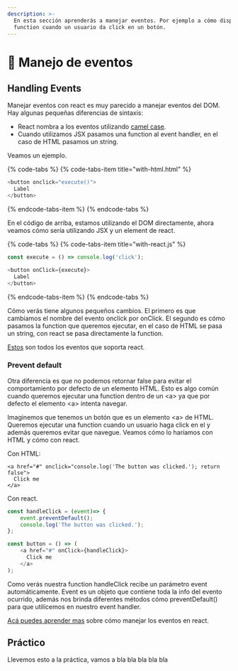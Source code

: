 ```yaml
---
description: >-
  En esta sección aprenderás a manejar eventos. Por ejemplo a cómo disparar una
  function cuando un usuario da click en un botón.
---
```


# 💫 Manejo de eventos

## Handling Events

Manejar eventos con react es muy parecido a manejar eventos del DOM. Hay algunas pequeñas diferencias de sintaxis:

* React nombra a los eventos utilizando [camel case](https://en.wikipedia.org/wiki/Camel_case).
* Cuando utilizamos JSX pasamos una function al event handler, en el caso de HTML pasamos un string.

Veamos un ejemplo.

{% code-tabs %}
{% code-tabs-item title="with-html.html" %}
```javascript
<button onclick="execute()">
  Label
</button>
```
{% endcode-tabs-item %}
{% endcode-tabs %}

En el código de arriba, estamos utilizando el DOM directamente, ahora veamos cómo sería utilizando JSX y un element de react.

{% code-tabs %}
{% code-tabs-item title="with-react.js" %}
```javascript
const execute = () => console.log('click');

<button onClick={execute}>
  Label
</button>
```
{% endcode-tabs-item %}
{% endcode-tabs %}

Cómo verás tiene algunos pequeños cambios. El primero es que cambiamos el nombre del evento onclick por onClick. El segundo es cómo pasamos la function que queremos ejecutar, en el caso de HTML se pasa un string, con react se pasa directamente la function.

[Estos](https://reactjs.org/docs/events.html) son todos los eventos que soporta react.

### Prevent default

Otra diferencia es que no podemos retornar false para evitar el comportamiento por defecto de un  elemento HTML. Esto es algo común cuando queremos ejecutar una function dentro de un &lt;a&gt; ya que por defecto el elemento &lt;a&gt; intenta navegar.

Imaginemos que tenemos un botón que es un elemento &lt;a&gt; de HTML. Queremos ejecutar una function cuando un usuario haga click en el y además queremos evitar que navegue. Veamos cómo lo haríamos con HTML y cómo con react.

Con HTML:

```markup
<a href="#" onclick="console.log('The button was clicked.'); return false">
  Click me
</a>
```

Con react.

```javascript
const handleClick = (event)=> {
    event.preventDefault();
    console.log('The button was clicked.');
};

const button = () => (
    <a href="#" onClick={handleClick}>
      Click me
    </a>
);
```

Como verás nuestra function handleClick recibe un parámetro event automáticamente. Event es un objeto que contiene toda la info del evento ocurrido, además nos brinda diferentes métodos cómo preventDefault\(\) para que utilicemos en nuestro event handler.

[Acá puedes aprender mas](https://reactjs.org/docs/handling-events.html) sobre cómo manejar los eventos en react.

## Práctico

Llevemos esto a la práctica, vamos a bla bla bla bla bla

